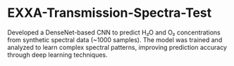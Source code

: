 # EXXA-Transmission-Spectra-Test
Developed a DenseNet-based CNN to predict H₂O and O₂ concentrations from synthetic spectral data (~1000 samples). The model was trained and analyzed to learn complex spectral patterns, improving prediction accuracy through deep learning techniques.

